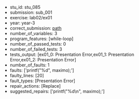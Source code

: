 - stu_id: stu_085	       
- submission: sub_001
- exercise: lab02/ex01
- year: year-3
- correct_submission: [path](https://github.com/pmorvalho/C-Pack-IPAs/blob/main/correct_submissions/year-3/lab02/ex01/ex01-stu_085-sub_005)
- number_of_variables: 3
- program_features: [while-loop] 
- number_of_passed_tests: 0
- number_of_failed_tests: 3
- tests_output: [ex01_0: Presentation Error,ex01_1: Presentation Error,ex01_2: Presentation Error]
- number_of_faults: 1
- faults: ['printf("%d", maximo);']
- faulty_lines: [20]
- fault_types: [Presentation Error]
- repair_actions: [Replace] 
- suggested_repairs: ['printf("%d\n", maximo);']
